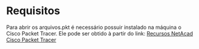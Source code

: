 # Requisitos
Para abrir os arquivos.pkt é necessário possuir instalado na máquina o Cisco Packet Tracer.
Ele pode ser obtido à partir do link:
[Recursos NetAcad Cisco Packet Tracer](https://www.netacad.com/resources/lab-downloads?courseLang=pt-BR)